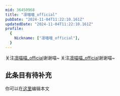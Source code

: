 ```yaml
---
mid: 36450968
title: "凛喵喵_official"
pubDate: "2024-11-04T11:22:10.161Z"
updatedDate: "2024-11-04T11:22:10.161Z"
profile:
  {
    Nickname: ["凛喵喵_official"],
  }
---
```


关注[凛喵喵_official](https://space.bilibili.com/36450968)谢谢喵~ 关注[凛喵喵_official](https://space.bilibili.com/36450968)谢谢喵~

## 此条目有待补充
你可以在[这里](https://github.com/Yuhanawa/VTuber.ICU-Content/edit/master/v/凛喵喵_official/index.md)编辑本文
